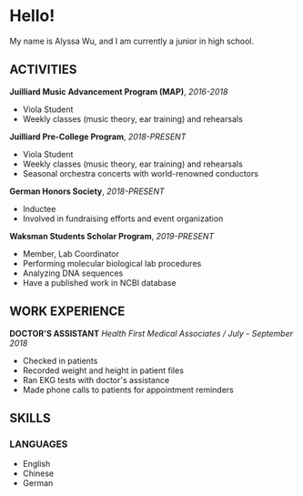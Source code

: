 # Hello!

My name is Alyssa Wu, and I am currently a junior in high school.


## ACTIVITIES
**Juilliard Music Advancement Program (MAP)**, _2016-2018_
*    Viola Student
*    Weekly classes (music theory, ear training) and rehearsals

**Juilliard Pre-College Program**, _2018-PRESENT_
*    Viola Student
*    Weekly classes (music theory, ear training) and rehearsals
*    Seasonal orchestra concerts with world-renowned conductors

**German Honors Society**, _2018-PRESENT_
*    Inductee
*    Involved in fundraising efforts and event organization

**Waksman Students Scholar Program**, _2019-PRESENT_
*    Member, Lab Coordinator
*    Performing molecular biological lab procedures
*    Analyzing DNA sequences
*    Have a published work in NCBI database


## WORK EXPERIENCE
**DOCTOR'S ASSISTANT**
_Health First Medical Associates / July - September 2018_
*    Checked in patients
*    Recorded weight and height in patient files
*    Ran EKG tests with doctor's assistance
*    Made phone calls to patients for appointment reminders


## SKILLS
### LANGUAGES
*    English
*    Chinese
*    German
